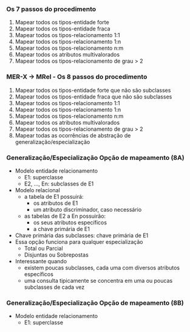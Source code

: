 ### Os 7 passos do procedimento
1. Mapear todos os tipos-entidade forte
2. Mapear todos os tipos-entidade fraca
3. Mapear todos os tipos-relacionamento 1:1
4. Mapear todos os tipos-relacionamento 1:n
5. Mapear todos os tipos-relacionamento n:m
6. Mapear todos os atributos multivalorados
7. Mapear todos os tipos-relacionamento de grau > 2

### MER-X -> MRel - Os 8 passos do procedimento
1. Mapear todos os tipos-entidade forte que não são subclasses
2. Mapear todos os tipos-entidade fraca que não são subclasses
3. Mapear todos os tipos-relacionamento 1:1
4. Mapear todos os tipos-relacionamento 1:n
5. Mapear todos os tipos-relacionamento n:m
6. Mapear todos os atributos multivalorados
7. Mapear todos os tipos-relacionamento de grau > 2
8. Mapear todas as ocorrências de abstração de generalização/especialização

### Generalização/Especialização Opção de mapeamento (8A)
- Modelo entidade relacionamento
	- E1: superclasse
	- E2, ..., En: subclasses de E1
- Modelo relacional
	- a tabela de E1 possuirá:
		- os atributos de E1
		- um atributo discriminador, caso necessário
    - as tabelas de E2 a En possuirão:
	    - os seus atributos específicos
	    - a chave primária de E1
- Chave primária das subclasses: chave primária de E1
- Essa opção funciona para qualquer especialização
	- Total ou Parcial
	- Disjuntas ou Sobrepostas
- Interessante quando
	- existem poucas subclasses, cada uma com diversos atributos específicos
	- uma consulta tipicamente se concentra em uma ou poucas subclasses de cada vez

### Generalização/Especialização Opção de mapeamento (8B)
- Modelo entidade relacionamento
	- E1: superclasse